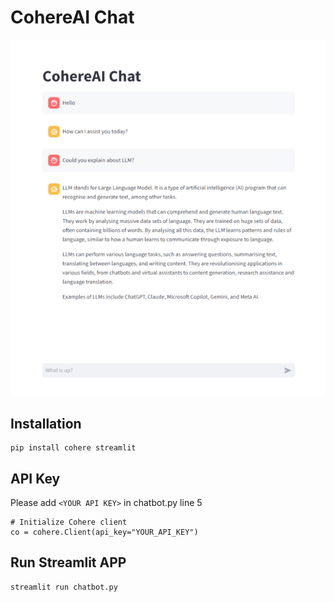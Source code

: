 # CohereAI Chat
<img src="img/chat.png">

## Installation
```shell
pip install cohere streamlit
```

## API Key
Please add `<YOUR API KEY>` in chatbot.py line 5
```shell
# Initialize Cohere client
co = cohere.Client(api_key="YOUR_API_KEY")
```
## Run Streamlit APP
```shell
streamlit run chatbot.py
```